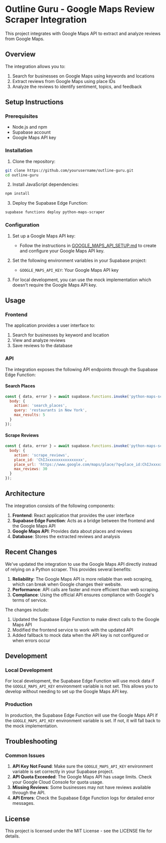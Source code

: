 # Outline Guru - Google Maps Review Scraper Integration

This project integrates with Google Maps API to extract and analyze reviews from Google Maps.

## Overview

The integration allows you to:

1. Search for businesses on Google Maps using keywords and locations
2. Extract reviews from Google Maps using place IDs
3. Analyze the reviews to identify sentiment, topics, and feedback

## Setup Instructions

### Prerequisites

- Node.js and npm
- Supabase account
- Google Maps API key

### Installation

1. Clone the repository:
```bash
git clone https://github.com/yourusername/outline-guru.git
cd outline-guru
```

2. Install JavaScript dependencies:
```bash
npm install
```

3. Deploy the Supabase Edge Function:
```bash
supabase functions deploy python-maps-scraper
```

### Configuration

1. Set up a Google Maps API key:
   - Follow the instructions in [GOOGLE_MAPS_API_SETUP.md](./GOOGLE_MAPS_API_SETUP.md) to create and configure your Google Maps API key.

2. Set the following environment variables in your Supabase project:
   - `GOOGLE_MAPS_API_KEY`: Your Google Maps API key

3. For local development, you can use the mock implementation which doesn't require the Google Maps API key.

## Usage

### Frontend

The application provides a user interface to:

1. Search for businesses by keyword and location
2. View and analyze reviews
3. Save reviews to the database

### API

The integration exposes the following API endpoints through the Supabase Edge Function:

#### Search Places

```javascript
const { data, error } = await supabase.functions.invoke('python-maps-scraper', {
  body: {
    action: 'search_places',
    query: 'restaurants in New York',
    max_results: 5
  }
});
```

#### Scrape Reviews

```javascript
const { data, error } = await supabase.functions.invoke('python-maps-scraper', {
  body: {
    action: 'scrape_reviews',
    place_id: 'ChIJxxxxxxxxxxxxxxxx',
    place_url: 'https://www.google.com/maps/place/?q=place_id:ChIJxxxxxxxxxxxxxxxx',
    max_reviews: 30
  }
});
```

## Architecture

The integration consists of the following components:

1. **Frontend**: React application that provides the user interface
2. **Supabase Edge Function**: Acts as a bridge between the frontend and the Google Maps API
3. **Google Maps API**: Provides data about places and reviews
4. **Database**: Stores the extracted reviews and analysis

## Recent Changes

We've updated the integration to use the Google Maps API directly instead of relying on a Python scraper. This provides several benefits:

1. **Reliability**: The Google Maps API is more reliable than web scraping, which can break when Google changes their website.
2. **Performance**: API calls are faster and more efficient than web scraping.
3. **Compliance**: Using the official API ensures compliance with Google's terms of service.

The changes include:

1. Updated the Supabase Edge Function to make direct calls to the Google Maps API
2. Modified the frontend service to work with the updated API
3. Added fallback to mock data when the API key is not configured or when errors occur

## Development

### Local Development

For local development, the Supabase Edge Function will use mock data if the `GOOGLE_MAPS_API_KEY` environment variable is not set. This allows you to develop without needing to set up the Google Maps API key.

### Production

In production, the Supabase Edge Function will use the Google Maps API if the `GOOGLE_MAPS_API_KEY` environment variable is set. If not, it will fall back to the mock implementation.

## Troubleshooting

### Common Issues

1. **API Key Not Found**: Make sure the `GOOGLE_MAPS_API_KEY` environment variable is set correctly in your Supabase project.
2. **API Quota Exceeded**: The Google Maps API has usage limits. Check your Google Cloud Console for quota usage.
3. **Missing Reviews**: Some businesses may not have reviews available through the API.
4. **API Errors**: Check the Supabase Edge Function logs for detailed error messages.

## License

This project is licensed under the MIT License - see the LICENSE file for details.
